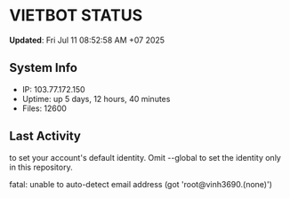 # VIETBOT STATUS
**Updated**: Fri Jul 11 08:52:58 AM +07 2025

## System Info
- IP: 103.77.172.150
- Uptime: up 5 days, 12 hours, 40 minutes
- Files: 12600

## Last Activity

to set your account's default identity.
Omit --global to set the identity only in this repository.

fatal: unable to auto-detect email address (got 'root@vinh3690.(none)')
